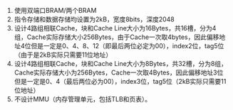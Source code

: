 1. 使用双端口BRAM/两个BRAM
2. 指令存储和数据存储均设置为2kB，宽度8bits，深度2048
3. 设计4路组相联Cache，块和Cache Line大小为16Bytes，共16槽，分为4组，Cache实际存储大小256Bytes，由于Cache一次取4bytes，因此偏移地址4位但是一定是0、4、8、12（即最后两位必定为00），index2位，tag5位（由于是2kB实际只需要11位地址）
4. 设计4路组相联Cache，块和Cache Line大小为8Bytes，共32槽，分为8组，Cache实际存储大小为256Bytes，Cache一次取4Bytes，因此偏移地址3位但是一定是0、4（最后两位必为00），index3位，tag5位（2kB实际只需要11位地址）
5. 不设计MMU（内存管理单元，包括TLB和页表）。